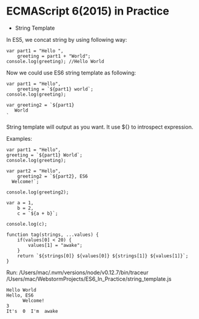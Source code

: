 # ECMAScript 6(2015) in Practice

* String Template

In ES5, we concat string by using following way:

    var part1 = "Hello ",
        greeting = part1 + "World";
    console.log(greeting); //Hello World
    
Now we could use ES6 string template as following:

    var part1 = "Hello",
        greeting = `${part1} world`;
    console.log(greeting);
    
    var greeting2 = `${part1}
       World
    `
String template will output as you want. It use ${} to introspect expression.

Examples:

    var part1 = "Hello",
    greeting = `${part1} World`;
    console.log(greeting);

    var part2 = "Hello",
        greeting2 = `${part2}, ES6
      Welcome!`;

    console.log(greeting2);

    var a = 1,
        b = 2,
        c = `${a + b}`;

    console.log(c);

    function tag(strings, ...values) {
        if(values[0] < 20) {
            values[1] = "awake";
        }
        return `${strings[0]} ${values[0]} ${strings[1]} ${values[1]}`;
    }
    
Run: /Users/mac/.nvm/versions/node/v0.12.7/bin/traceur /Users/mac/WebstormProjects/ES6_In_Practice/string_template.js

    Hello World
    Hello, ES6
          Welcome!
    3
    It's  0  I'm  awake
